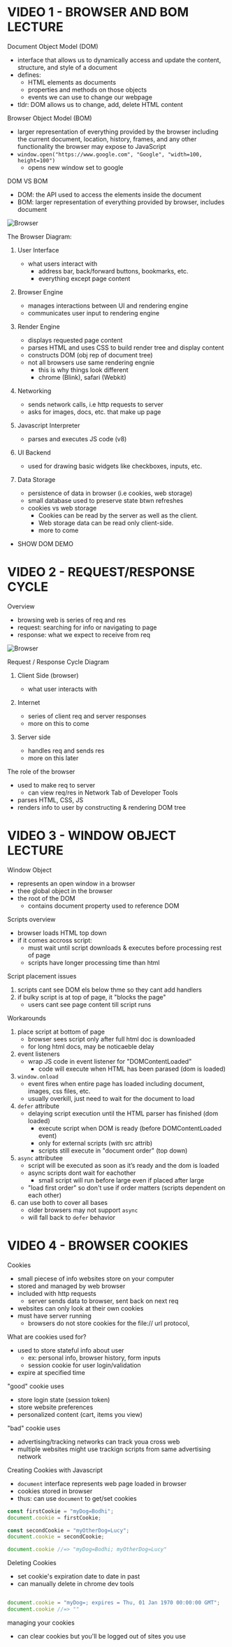 # VIDEO 1 - BROWSER AND BOM LECTURE

Document Object Model (DOM)
- interface that allows us to dynamically access and update the content, structure, and style of a document
- defines:
	- HTML elements as documents
	- properties and methods on those objects
	- events we can use to change our webpage
- tldr: DOM allows us to change, add, delete HTML content



Browser Object Model (BOM)
- larger representation of everything provided by the browser including the current document, location, history, frames, and any other functionality the browser may expose to JavaScript
- `window.open("https://www.google.com", "Google", "width=100, height=100")`
  - opens new window set to google



DOM VS BOM
- DOM: the API used to access the elements inside the document
- BOM: larger representation of everything provided by browser, includes document


![Browser](./images/browser-diagram.png)


The Browser Diagram:

1. User Interface
   - what users interact with
	 - address bar, back/forward buttons, bookmarks, etc.
	 - everything except page content

2. Browser Engine
	 - manages interactions between UI and rendering engine
	 - communicates user input to rendering engine 

3. Render Engine
	 - displays requested page content
	 - parses HTML and uses CSS to build render tree and display content
	 - constructs DOM (obj rep of document tree)
	 - not all browsers use same rendering engnie
	 	 - this is why things look different
		 - chrome (Blink), safari (Webkit)

4. Networking
	- sends network calls, i.e http requests to server
	- asks for images, docs, etc. that make up page

5. Javascript Interpreter
	 - parses and executes JS code (v8)

6. UI Backend
	 - used for drawing basic widgets like checkboxes, inputs, etc. 

7. Data Storage
	 - persistence of data in browser (i.e cookies, web storage)
	 - small database used to preserve state btwn refreshes
	 - cookies vs web storage
		 - Cookies can be read by the server as well as the client. 
		 - Web storage data can be read only client-side.
		 - more to come


* SHOW DOM DEMO




# VIDEO 2 - REQUEST/RESPONSE CYCLE


Overview
- browsing web is series of req and res
- request: searching for info or navigating to page
- response: what we expect to receive from req



![Browser](./images/req-res-cycle.png)


Request / Response Cycle Diagram

1. Client Side (browser)
	 - what user interacts with

2. Internet
	 - series of client req and server responses
	 - more on this to come

3. Server side 
	 - handles req and sends res
	 - more on this later



The role of the browser
- used to make req to server
	- can view req/res in Network Tab of Developer Tools
- parses HTML, CSS, JS
- renders info to user by constructing & rendering DOM tree



# VIDEO 3 - WINDOW OBJECT LECTURE


Window Object
- represents an open window in a browser
- thee global object in the browser
- the root of the DOM
	- contains document property used to reference DOM 


Scripts overview
- browser loads HTML top down 
- if it comes accross script:
	- must wait until script downloads & executes before processing rest of page
	- scripts have longer processing time than html


Script placement issues
1. scripts cant see DOM els below thme so they cant add handlers
2. if bulky script is at top of page, it "blocks the page"
	 - users cant see page content till script runs


Workarounds
1. place script at bottom of page
	 - browser sees script only after full html doc is downloaded
	 - for long html docs, may be noticaeble delay
2. event listeners
   - wrap JS code in event listener for "DOMContentLoaded"
	 - code will execute when HTML has been parased (dom is loaded)
3. `window.onload`
	 - event fires when entire page has loaded including document, images, css files, etc.
	 - usually overkill, just need to wait for the document to load
4. `defer` attribute
   - delaying script execution until the HTML parser has finished (dom loaded)
	 - execute script when DOM is ready (before DOMContentLoaded event)
	 - only for external scripts (with src attrib)
	 - scripts still execute in "document order" (top down)
5. `async` attributee
	 - script will be executed as soon as it’s ready and the dom is loaded
	 - async scripts dont wait for eachother
	 	 - small script will run before large even if placed after large
	 - "load first order" so don't use if order matters (scripts dependent on each other)
6. can use both to cover all bases
	 - older browsers may not support `async` 
	 - will fall back to `defer` behavior




# VIDEO 4 - BROWSER COOKIES


Cookies
- small piecese of info websites store on your computer
- stored and managed by web browser
- included with http requests
	- server sends data to browser, sent back on next req
- websites can only look at their own cookies
- must have server running
	- browsers do not store cookies for the file:// url protocol,

What are cookies used for?
- used to store stateful info about user
	- ex: personal info, browser history, form inputs
	- session cookie for user login/validation
- expire at specified time


"good" cookie uses
- store login state (session token)
- store website preferences
- personalized content (cart, items you view)


"bad" cookie uses
- advertising/tracking networks can track youa cross web
- multiple websites might use trackign scripts from same advertising network



Creating Cookies with Javascript
- `document` interface represents web page loaded in browser
- cookies stored in browser
- thus: can use `document` to get/set cookies


```js
const firstCookie = "myDog=Bodhi";
document.cookie = firstCookie;

const secondCookie = "myOtherDog=Lucy";
document.cookie = secondCookie;

document.cookie //=> "myDog=Bodhi; myOtherDog=Lucy"

```


Deleting Cookies
- set cookie's expiration date to date in past
- can manually delete in chrome dev tools

```js

document.cookie = "myDog=; expires = Thu, 01 Jan 1970 00:00:00 GMT";
document.cookie //=> ""

```

managing your cookies
- can clear cookies but you'll be logged out of sites you use